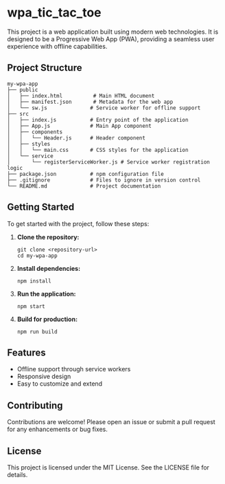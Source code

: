 # wpa_tic_tac_toe

This project is a web application built using modern web technologies. It is designed to be a Progressive Web App (PWA), providing a seamless user experience with offline capabilities.

## Project Structure

```
my-wpa-app
├── public
│   ├── index.html          # Main HTML document
│   ├── manifest.json       # Metadata for the web app
│   └── sw.js              # Service worker for offline support
├── src
│   ├── index.js           # Entry point of the application
│   ├── App.js             # Main App component
│   ├── components
│   │   └── Header.js      # Header component
│   ├── styles
│   │   └── main.css       # CSS styles for the application
│   └── service
│       └── registerServiceWorker.js # Service worker registration logic
├── package.json           # npm configuration file
├── .gitignore             # Files to ignore in version control
└── README.md              # Project documentation
```

## Getting Started

To get started with the project, follow these steps:

1. **Clone the repository:**
   ```
   git clone <repository-url>
   cd my-wpa-app
   ```

2. **Install dependencies:**
   ```
   npm install
   ```

3. **Run the application:**
   ```
   npm start
   ```

4. **Build for production:**
   ```
   npm run build
   ```

## Features

- Offline support through service workers
- Responsive design
- Easy to customize and extend

## Contributing

Contributions are welcome! Please open an issue or submit a pull request for any enhancements or bug fixes.

## License

This project is licensed under the MIT License. See the LICENSE file for details.